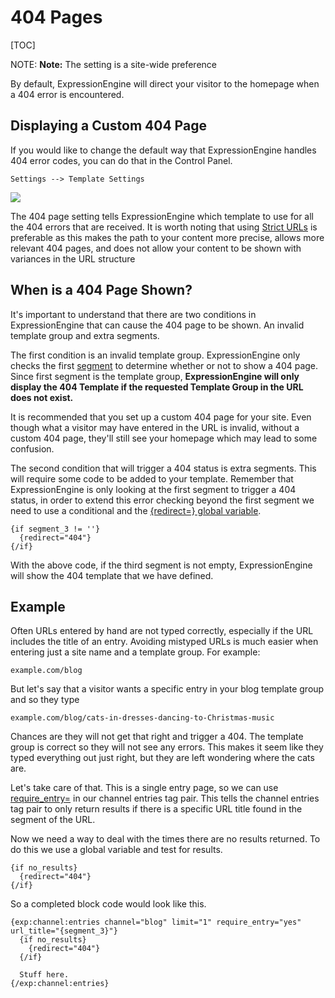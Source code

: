 <!--
    This source file is part of the open source project
    ExpressionEngine User Guide (https://github.com/ExpressionEngine/ExpressionEngine-User-Guide)

    @link      https://expressionengine.com/
    @copyright Copyright (c) 2003-2020, Packet Tide, LLC (https://packettide.com)
    @license   https://expressionengine.com/license Licensed under Apache License, Version 2.0
-->

# 404 Pages

[TOC]

NOTE: **Note:** The setting is a site-wide preference

By default, ExpressionEngine will direct your visitor to the homepage when a 404 error is encountered.

## Displaying a Custom 404 Page

If you would like to change the default way that ExpressionEngine handles 404 error codes, you can do that in the Control Panel.

`Settings --> Template Settings`

![](_images/template-settings.png)

The 404 page setting tells ExpressionEngine which template to use for all the 404 errors that are received. It is worth noting that using [Strict URLs](control-panel/settings/template.md#enable-strict-urls) is preferable as this makes the path to your content more precise, allows more relevant 404 pages, and does not allow your content to be shown with variances in the URL structure

## When is a 404 Page Shown?

It's important to understand that there are two conditions in ExpressionEngine that can cause the 404 page to be shown. An invalid template group and extra segments.

The first condition is an invalid template group. ExpressionEngine only checks the first [segment](templates/globals/url-segments.md) to determine whether or not to show a 404 page. Since first segment is the template group, **ExpressionEngine will only display the 404 Template if the requested Template Group in the URL does not exist.**

It is recommended that you set up a custom 404 page for your site. Even though what a visitor may have entered in the URL is invalid, without a custom 404 page, they'll still see your homepage which may lead to some confusion.

The second condition that will trigger a 404 status is extra segments. This will require some code to be added to your template. Remember that ExpressionEngine is only looking at the first segment to trigger a 404 status, in order to extend this error checking beyond the first segment we need to use a conditional and the [{redirect=} global variable](templates/globals/single-variables.md#redirect).

    {if segment_3 != ''}
      {redirect="404"}
    {/if}

With the above code, if the third segment is not empty, ExpressionEngine will show the 404 template that we have defined.

## Example

Often URLs entered by hand are not typed correctly, especially if the URL includes the title of an entry. Avoiding mistyped URLs is much easier when entering just a site name and a template group. For example:

`example.com/blog`

But let's say that a visitor wants a specific entry in your blog template group and so they type

`example.com/blog/cats-in-dresses-dancing-to-Christmas-music`

Chances are they will not get that right and trigger a 404. The template group is correct so they will not see any errors. This makes it seem like they typed everything out just right, but they are left wondering where the cats are.

Let's take care of that. This is a single entry page, so we can use [require_entry=](channels/entries.md#require_entry) in our channel entries tag pair. This tells the channel entries tag pair to only return results if there is a specific URL title found in the segment of the URL.

Now we need a way to deal with the times there are no results returned. To do this we use a global variable and test for results.

    {if no_results}
      {redirect="404"}
    {/if}

So a completed block code would look like this.

    {exp:channel:entries channel="blog" limit="1" require_entry="yes" url_title="{segment_3}"}
      {if no_results}
        {redirect="404"}
      {/if}

      Stuff here.
    {/exp:channel:entries}
